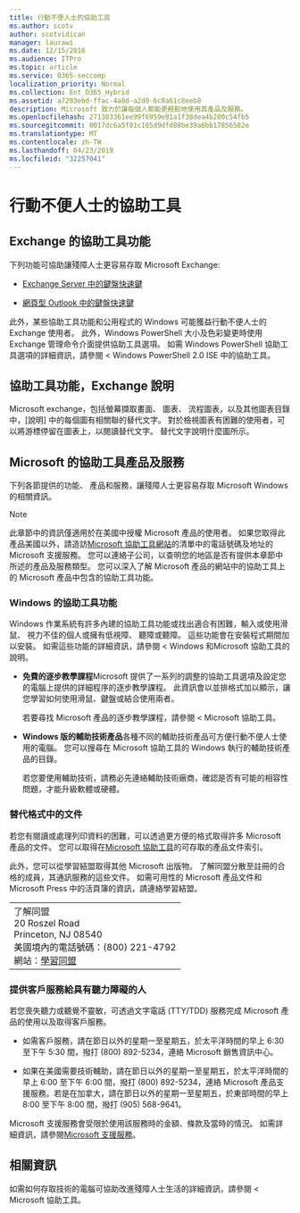 ```yaml
---
title: 行動不便人士的協助工具
ms.author: scotv
author: scotvidican
manager: laurawi
ms.date: 12/15/2016
ms.audience: ITPro
ms.topic: article
ms.service: O365-seccomp
localization_priority: Normal
ms.collection: Ent_O365_Hybrid
ms.assetid: a7203ebd-ffac-4a8d-a2d0-6c8a61c8eeb8
description: Microsoft 致力於讓每個人都能更輕鬆地使用其產品及服務。
ms.openlocfilehash: 271383361ee99f6959e81a1f38dea4b200c54fb5
ms.sourcegitcommit: 0017dc6a5f81c165d9dfd88be39a6bb17856582e
ms.translationtype: MT
ms.contentlocale: zh-TW
ms.lasthandoff: 04/23/2019
ms.locfileid: "32257041"
---
```

# <a name="accessibility-for-people-with-disabilities"></a>行動不便人士的協助工具

## <a name="accessibility-features-of-exchange"></a>Exchange 的協助工具功能

下列功能可協助讓殘障人士更容易存取 Microsoft Exchange:
  
- [Exchange Server 中的鍵盤快速鍵](http://technet.microsoft.com/library/146b2b52-1ef8-4606-991a-4cf4da694970.aspx)
    
- [網頁型 Outlook 中的鍵盤快速鍵](https://go.microsoft.com/fwlink/p/?LinkId=268079)
    
此外，某些協助工具功能和公用程式的 Windows 可能獲益行動不便人士的 Exchange 使用者。 此外，Windows PowerShell 大小及色彩變更時使用 Exchange 管理命令介面提供協助工具選項。 如需 Windows PowerShell 協助工具選項的詳細資訊，請參閱 < <b0>Windows PowerShell 2.0 ISE 中的協助工具</b0>。
  
## <a name="accessibility-features-of-exchange-help"></a>協助工具功能，Exchange 說明

Microsoft exchange，包括螢幕擷取畫面、 圖表、 流程圖表，以及其他圖表目錄中，[說明] 中的每個圖有相關聯的替代文字。 對於檢視圖表有困難的使用者，可以將游標停留在圖表上，以閱讀替代文字。 替代文字說明什麼圖所示。
  
## <a name="accessibility-products-and-services-from-microsoft"></a>Microsoft 的協助工具產品及服務

下列各節提供的功能、 產品和服務，讓殘障人士更容易存取 Microsoft Windows 的相關資訊。
  
> [!NOTE]
> 此章節中的資訊僅適用於在美國中授權 Microsoft 產品的使用者。 如果您取得此產品美國以外，請造訪[Microsoft 協助工具網站](https://www.microsoft.com/enable)的清單中的電話號碼及地址的 Microsoft 支援服務。 您可以連絡子公司，以查明您的地區是否有提供本章節中所述的產品及服務類型。 您可以深入了解 Microsoft 產品的網站中的協助工具上的 Microsoft 產品中包含的協助工具功能。 
  
### <a name="accessibility-features-of-windows"></a>Windows 的協助工具功能

Windows 作業系統有許多內建的協助工具功能或找出適合有困難，輸入或使用滑鼠、 視力不佳的個人或擁有低視障、 聽障或聽障。 這些功能會在安裝程式期間加以安裝。 如需這些功能的詳細資訊，請參閱 < Windows 和<b0>Microsoft 協助工具</b0>的說明。
  
- **免費的逐步教學課程**Microsoft 提供了一系列的調整的協助工具選項及設定您的電腦上提供的詳細程序的逐步教學課程。 此資訊會以並排格式加以顯示，讓您學習如何使用滑鼠、鍵盤或結合使用兩者。 
    
    若要尋找 Microsoft 產品的逐步教學課程，請參閱 < <b0>Microsoft 協助工具</b0>。
    
- **Windows 版的輔助技術產品**各種不同的輔助技術產品可方便行動不便人士使用的電腦。 您可以搜尋在 Microsoft 協助工具的 Windows 執行的輔助技術產品的目錄。 
    
    若您要使用輔助技術，請務必先連絡輔助技術廠商，確認是否有可能的相容性問題，才能升級軟體或硬體。 
    
### <a name="documentation-in-alternative-formats"></a>替代格式中的文件

若您有閱讀或處理列印資料的困難，可以透過更方便的格式取得許多 Microsoft 產品的文件。 您可以取得在[Microsoft 協助工具](https://go.microsoft.com/fwlink/p/?linkId=18139)的可存取的產品文件索引。 
  
此外，您可以從學習結盟取得其他 Microsoft 出版物。 了解同盟分散至註冊的合格的成員，其通訊服務的這些文件。 如需可用性的 Microsoft 產品文件和 Microsoft Press 中的活頁簿的資訊，請連絡學習結盟。 
  
||
|:-----|
|了解同盟  <br/> 20 Roszel Road  <br/> Princeton, NJ 08540  <br/> 美國境內的電話號碼：(800) 221-4792  <br/> 網站：[學習同盟](https://www.learningally.org/) <br/> |
   
### <a name="customer-service-for-people-with-hearing-impairments"></a>提供客戶服務給具有聽力障礙的人

若您喪失聽力或聽覺不靈敏，可透過文字電話 (TTY/TDD) 服務完成 Microsoft 產品的使用以及取得客戶服務。
  
- 如需客戶服務，請在節日以外的星期一至星期五，於太平洋時間的早上 6:30 至下午 5:30 間，撥打 (800) 892-5234，連絡 Microsoft 銷售資訊中心。 
    
- 如果在美國需要技術輔助，請在節日以外的星期一至星期五，於太平洋時間的早上 6:00 至下午 6:00 間，撥打 (800) 892-5234，連絡 Microsoft 產品支援服務。若是在加拿大，請在節日以外的星期一至星期五，於東部時間的早上 8:00 至下午 8:00 間，撥打 (905) 568-9641。 
    
Microsoft 支援服務會受限於使用該服務時的金額、條款及當時的情況。 如需詳細資訊，請參閱[Microsoft 支援服務](https://go.microsoft.com/fwlink/p/?linkId=18142)。
  
## <a name="for-more-information"></a>相關資訊

如需如何存取技術的電腦可協助改進殘障人士生活的詳細資訊，請參閱 < <b0>Microsoft 協助工具</b0>。 
  

